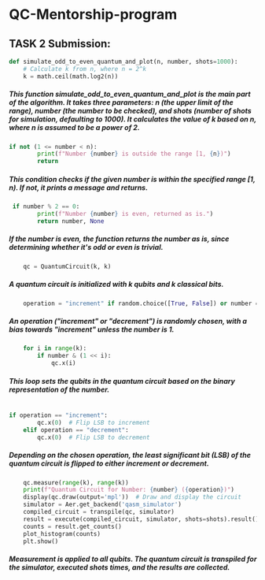 # QC-Mentorship-program

## TASK 2 Submission:

```python
def simulate_odd_to_even_quantum_and_plot(n, number, shots=1000):
    # Calculate k from n, where n = 2^k
    k = math.ceil(math.log2(n))
```

##### This function simulate_odd_to_even_quantum_and_plot is the main part of the algorithm. It takes three parameters: n (the upper limit of the range), number (the number to be checked), and shots (number of shots for simulation, defaulting to 1000). It calculates the value of k based on n, where n is assumed to be a power of 2.


```python
if not (1 <= number < n):
        print(f"Number {number} is outside the range [1, {n})")
        return
```

##### This condition checks if the given number is within the specified range [1, n). If not, it prints a message and returns.

```python
 if number % 2 == 0:
        print(f"Number {number} is even, returned as is.")
        return number, None
```
##### If the number is even, the function returns the number as is, since determining whether it's odd or even is trivial.

```python
    qc = QuantumCircuit(k, k)
```
##### A quantum circuit is initialized with k qubits and k classical bits.

```python
    operation = "increment" if random.choice([True, False]) or number == 1 else "decrement"
```
##### An operation ("increment" or "decrement") is randomly chosen, with a bias towards "increment" unless the number is 1.

```python
    for i in range(k):
        if number & (1 << i):
            qc.x(i)
```

##### This loop sets the qubits in the quantum circuit based on the binary representation of the number.

```python

if operation == "increment":
        qc.x(0)  # Flip LSB to increment
    elif operation == "decrement":
        qc.x(0)  # Flip LSB to decrement
```
##### Depending on the chosen operation, the least significant bit (LSB) of the quantum circuit is flipped to either increment or decrement.

```python
    qc.measure(range(k), range(k))
    print(f"Quantum Circuit for Number: {number} ({operation})")
    display(qc.draw(output='mpl'))  # Draw and display the circuit
    simulator = Aer.get_backend('qasm_simulator')
    compiled_circuit = transpile(qc, simulator)
    result = execute(compiled_circuit, simulator, shots=shots).result()
    counts = result.get_counts()
    plot_histogram(counts)
    plt.show()

```
##### Measurement is applied to all qubits. The quantum circuit is transpiled for the simulator, executed shots times, and the results are collected.



